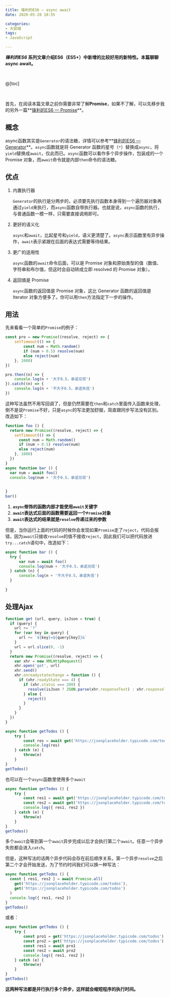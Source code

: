 ```yaml
---
title: 锋利的ES6 — async await
date: 2020-05-28 18:55

categories:
- 大前端
tags:
- JavaScript

---
```


***锋利的ES6* 系列文章介绍ES6（ES5+）中新增的比较好用的新特性。本篇聊聊async await。**

<br>

@[toc]

<br>

首先，在阅读本篇文章之前你需要非常了解**Promise**，如果不了解，可以先移步我的另外一篇**[锋利的ES6 — Promise](http://www.xiongdalin.com/2020/03/19/ES6-promise/)**。



## 概念

async函数其实是`Generator`的语法糖，详情可以参考**[锋利的ES6 — Generator](http://www.xiongdalin.com/2020/05/21/ES6-generator/)**。`async`函数就是将 Generator 函数的星号（`*`）替换成`async`，将`yield`替换成`await`，仅此而已。`async`函数可以看作多个异步操作，包装成的一个 Promise 对象，而`await`命令就是内部`then`命令的语法糖。



## 优点

1. 内置执行器

   `Generator`的执行是分两步的，必须要先执行函数本身得到一个遍历器对象再通过`yield`来执行，而`async`函数自带执行器。也就是说，`async`函数的执行，与普通函数一模一样，只需要直接调用即可。

2. 更好的语义化

   `async`和`await`，比起星号和`yield`，语义更清楚了。`async`表示函数里有异步操作，`await`表示紧跟在后面的表达式需要等待结果。

3. 更广的适用性

   `async`函数的`await`命令后面，可以是 Promise 对象和原始类型的值（数值、字符串和布尔值，但这时会自动转成立即 resolved 的 Promise 对象）。

4. 返回值是 Promise

   `async`函数的返回值是 Promise 对象，这比 Generator 函数的返回值是 Iterator 对象方便多了。你可以用`then`方法指定下一步的操作。




## 用法

先来看看一个简单的`Promise`的例子：

```javascript
const pro = new Promise((resolve, reject) => {
	setTimeout(() => {
		const num = Math.random()
		if (num > 0.5) resolve(num)
		else reject(num)
	}, 1000)
})

pro.then((n) => {
	console.log(n + '大于0.5，承诺兑现')
}).catch((n) => {
	console.log(n + '不大于0.5，承诺失信')
})
```

这种写法虽然不用写回调了，但是仍然需要在`then`和`catch`里面传入函数来处理，倒不是说`Promise`不好，只是`async`的写法更加舒服，简直跟同步写法没有区别。改造如下：

```javascript
function foo () {
  return new Promise((resolve, reject) => {
    setTimeout(() => {
      const num = Math.random()
      if (num > 0.5) resolve(num)
      else reject(num)
    }, 1000)
  })
}
async function bar () {
  var num = await foo()
  console.log(num + '大于0.5，承诺兑现')
  
    
}
bar()
```

1. **`async`修饰的函数内部才能使用`await`关键字**
2. **`await`表达式后面的函数需要返回一个`Promise`对象**
3. **`await`表达式的结果就是`resolve`传递过来的参数**

但是，当你运行上面的代码的时候你会发现如果`Promise`走了`reject`，代码会报错，因为`await`只接收`resolve`的值不接收`reject`，因此我们可以把代码放进`try...catch`语句中，改造如下：

```javascript
async function bar () {
  try {
      var num = await foo()
      console.log(num + '大于0.5，承诺兑现')
  } catch (n) {
      console.log(n + '不大于0.5，承诺失信')
  }
    
}
```



## 处理Ajax

```javascript
function get (url, query, isJson = true) {
  if (query) {
    url += '?'
    for (var key in query) {
      url += `${key}=${query[key]}&`
    }
    url = url.slice(0, -1)
  }
  return new Promise((resolve, reject) => {
    var xhr = new XMLHttpRequest()
    xhr.open('get', url)
    xhr.send()
    xhr.onreadystatechange = function () {
      if (xhr.readyState === 4) {
        if (xhr.status === 200) {
          resolve(isJson ? JSON.parse(xhr.responseText) : xhr.responseText)
        } else {
          reject()
        }
      }
    }
  })
}

async function getTodos () {
    try {
        const res = await get('https://jsonplaceholder.typicode.com/todos')
        console.log(res)
    } catch (e) {
        throw(e)
    }
}
getTodos()
```

也可以在一个`async`函数里使用多个`await`

```javascript
async function getTodos () {
    try {
        const res1 = await get('https://jsonplaceholder.typicode.com/todos')
        const res2 = await get('https://jsonplaceholder.typicode.com/todos')
        console.log({ res1, res2 })
    } catch (e) {
        throw(e)
    }
}
getTodos()
```

多个`await`会等到第一个`await`异步完成以后才会执行第二个`await`。任意一个异步失败都会进入`catch`。

但是，这种写法的话两个异步代码会存在前后顺序关系，第一个异步`resolve`之后第二个才会开始发送，为了节约时间我们可以换一种写法：

```javascript
async function getTodos () {
  const [ res1, res2 ] = await Promise.all(
    get('https://jsonplaceholder.typicode.com/todos'),
    get('https://jsonplaceholder.typicode.com/todos')
  )
  console.log({ res1, res2 })  
}
getTodos()
```

或者：

```javascript
async function getTodos () {
    try {
        const pro1 = get('https://jsonplaceholder.typicode.com/todos')
        const pro2 = get('https://jsonplaceholder.typicode.com/todos')
        const res1 = await pro1
        const res2 = await pro2
        console.log({ res1, res2 })
    } catch (e) {
        throw(e)
    }
}
getTodos()
```

**这两种写法都是并行执行多个异步，这样就会缩短程序的执行时间。**









